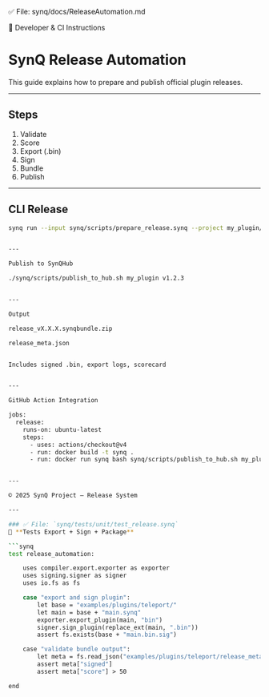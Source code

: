 ✅ File: synq/docs/ReleaseAutomation.md

📘 Developer & CI Instructions

# SynQ Release Automation

This guide explains how to prepare and publish official plugin releases.

---

## Steps

1. Validate
2. Score
3. Export (.bin)
4. Sign
5. Bundle
6. Publish

---

## CLI Release

```bash
synq run --input synq/scripts/prepare_release.synq --project my_plugin/ --version v1.2.3


---

Publish to SynQHub

./synq/scripts/publish_to_hub.sh my_plugin v1.2.3


---

Output

release_vX.X.X.synqbundle.zip

release_meta.json


Includes signed .bin, export logs, scorecard


---

GitHub Action Integration

jobs:
  release:
    runs-on: ubuntu-latest
    steps:
      - uses: actions/checkout@v4
      - run: docker build -t synq .
      - run: docker run synq bash synq/scripts/publish_to_hub.sh my_plugin vX.Y.Z


---

© 2025 SynQ Project — Release System

---

### ✅ File: `synq/tests/unit/test_release.synq`  
🧪 **Tests Export + Sign + Package**

```synq
test release_automation:

    uses compiler.export.exporter as exporter
    uses signing.signer as signer
    uses io.fs as fs

    case "export and sign plugin":
        let base = "examples/plugins/teleport/"
        let main = base + "main.synq"
        exporter.export_plugin(main, "bin")
        signer.sign_plugin(replace_ext(main, ".bin"))
        assert fs.exists(base + "main.bin.sig")

    case "validate bundle output":
        let meta = fs.read_json("examples/plugins/teleport/release_meta.json")
        assert meta["signed"]
        assert meta["score"] > 50

end
